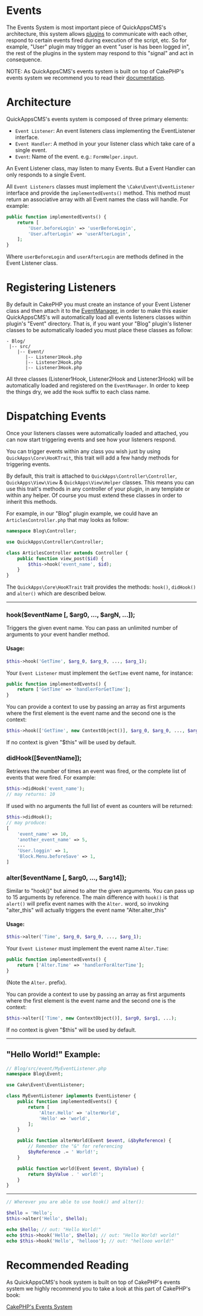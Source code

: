 Events
======

The Events System is most important piece of QuickAppsCMS's architecture, this
system allows [plugins](plugins.md) to communicate with each other, respond to
certain events fired during execution of the script, etc. So for example, "User"
plugin may trigger an event "user is has been logged in", the rest of the plugins
in the system may respond to this "signal" and act in consequence.

NOTE: As QuickAppsCMS's events system is built on top of CakePHP's events system
we recommend you to read their [documentation](http://book.cakephp.org/3.0/en/core-libraries/events.html).


Architecture
============

QuickAppsCMS's events system is composed of three primary elements:

- `Event Listener`: An event listeners class implementing the EventListener
   interface.
- `Event Handler`: A method in your your listener class which take care of a
   single event.
- `Event`: Name of the event. e.g.: `FormHelper.input`.

An Event Listener class, may listen to many Events. But a Event Handler can only
responds to a single Event.

All `Event Listeners` classes must implement the `\Cake\Event\EventListener`
interface and provide the `implementedEvents()` method. This method must return
an associative array with all Event names the class will handle. For example:

```php
public function implementedEvents() {
    return [
        'User.beforeLogin' => 'userBeforeLogin',
        'User.afterLogin' => 'userAfterLogin',
    ];
}
```

Where `userBeforeLogin` and `userAfterLogin` are methods defined in the Event
Listener class.


Registering Listeners
=====================

By default in CakePHP you must create an instance of your Event Listener class
and then attach it to the [EventManager](http://book.cakephp.org/3.0/en/core-libraries/events.html#global-event-manager),
in order to make this easier QuickAppsCMS's will automatically load all events
listeners classes within plugin's "Event" directory. That is, if you want your
"Blog" plugin's listener classes to be automatically loaded you must place these
classes as follow:

    - Blog/
     |-- src/
        |-- Event/
           |-- Listener1Hook.php
           |-- Listener2Hook.php
           |-- Listener3Hook.php

All three classes (Listener1Hook, Listener2Hook and Listener3Hook) will be
automatically loaded and registered on the `EventManager`. In order to keep the
things dry, we add the `Hook` suffix to each class name.


Dispatching Events
==================

Once your listeners classes were automatically loaded and attached, you can now
start triggering events and see how your listeners respond.

You can trigger events within any class you wish just by using
`QuickApps\Core\HooKTrait`, this trait will add a few handy methods for triggering
events.

By default, this trait is attached to  `QuickApps\Controller\Controller`,
`QuickApps\View\View` & `QuickApps\View\Helper` classes. This means you can use
this trait's methods in any controller of your plugin, in any template or within
any helper. Of course you must extend these classes in order to inherit this
methods.

For example, in our "Blog" plugin example, we could have an `ArticlesController.php`
that may looks as follow:

```php
namespace Blog\Controller;

use QuickApps\Controller\Controller;

class ArticlesController extends Controller {
    public function view_post($id) {
        $this->hook('event_name', $id);
    }
}
```

The `QuickApps\Core\HooKTrait` trait provides the methods: `hook()`, `didHook()`
and `alter()` which are described below.

---

### hook($eventName [, $arg0, ..., $argN, ...]);

Triggers the given event name. You can pass an unlimited number of arguments to
your event handler method.

#### Usage:

```php
$this->hook('GetTime', $arg_0, $arg_0, ..., $arg_1);
```

Your `Event Listener` must implement the `GetTime` event name, for instance:

```php
public function implementedEvents() {
    return ['GetTime' => 'handlerForGetTime'];
}
```

You can provide a context to use by passing an array as first arguments where
the first element is the event name and the second one is the context:

```php
$this->hook(['GetTime', new ContextObject()], $arg_0, $arg_0, ..., $arg_1);
```

If no context is given "$this" will be used by default.


### didHook([$eventName]);

Retrieves the number of times an event was fired, or the complete list of events
that were fired. For example:

```php
$this->didHook('event_name');
// may returns: 10
```

If used with no arguments the full list of event as counters will be returned:

```php
$this->didHook();
// may produce:
[
    'event_name' => 10,
    'another_event_name' => 5,
    ...
    'User.loggin' => 1,
    'Block.Menu.beforeSave' => 1,
]
```

### alter($eventName [, $arg0, ..., $arg14]);

Similar to "hook()" but aimed to alter the given arguments. You can pass up to
15 arguments by reference. The main difference with `hook()` is that `alert()`
will prefix event names with the `Alter.` word, so invoking "alter_this" will
actually triggers the event name "Alter.alter_this"

#### Usage:

```php
$this->alter('Time', $arg_0, $arg_0, ..., $arg_1);
```

Your `Event Listener` must implement the event name `Alter.Time`:

```php
public function implementedEvents() {
    return ['Alter.Time' => 'handlerForAlterTime'];
}
```

(Note the `Alter.` prefix).

You can provide a context to use by passing an array as first arguments where
the first element is the event name and the second one is the context:

```php
$this->alter(['Time', new ContextObject()], $arg0, $arg1, ...);
```

If no context is given "$this" will be used by default.

---

## "Hello World!" Example:

```php
// Blog/src/event/MyEventListener.php
namespace Blog\Event;

use Cake\Event\EventListener;

class MyEventListener implements EventListener {
    public function implementedEvents() {
        return [
            'Alter.Hello' => 'alterWorld',
            'Hello' => 'world',
        ];
    }

    public function alterWorld(Event $event, &$byReference) {
        // Remember the "&" for referencing
        $byReference .= ' World!';
    }

    public function world(Event $event, $byValue) {
        return $byValue . ' world!';
    }
}
```

***

```php
// Wherever you are able to use hook() and alter():

$hello = 'Hello';
$this->alter('Hello', $hello);

echo $hello; // out: "Hello World!"
echo $this->hook('Hello', $hello); // out: "Hello World! world!"
echo $this->hook('Hello', 'hellooo'); // out: "hellooo world!"
```

Recommended Reading
===================

As QuickAppsCMS's hook system is built on top of CakePHP's events system we
highly recommend you to take a look at this part of CakePHP's book:

[CakePHP's Events System](http://book.cakephp.org/3.0/en/core-libraries/events.html)